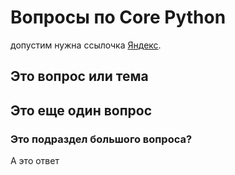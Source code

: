 # Вопросы по Core Python

допустим нужна ссылочка [Яндекс](https://ya.ru).

## Это вопрос или тема



## Это еще один вопрос
### Это подраздел большого вопроса?

А это ответ